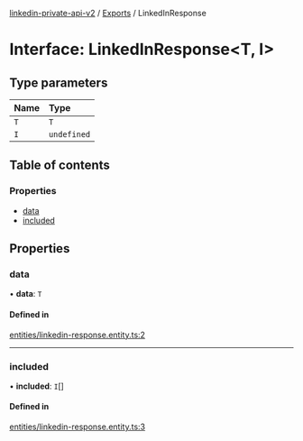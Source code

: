 [linkedin-private-api-v2](../README.md) / [Exports](../modules.md) / LinkedInResponse

# Interface: LinkedInResponse<T, I\>

## Type parameters

| Name | Type |
| :------ | :------ |
| `T` | `T` |
| `I` | `undefined` |

## Table of contents

### Properties

- [data](LinkedInResponse.md#data)
- [included](LinkedInResponse.md#included)

## Properties

### data

• **data**: `T`

#### Defined in

[entities/linkedin-response.entity.ts:2](https://github.com/akash-gupt/linkedin-private-api/blob/db337d2/src/entities/linkedin-response.entity.ts#L2)

___

### included

• **included**: `I`[]

#### Defined in

[entities/linkedin-response.entity.ts:3](https://github.com/akash-gupt/linkedin-private-api/blob/db337d2/src/entities/linkedin-response.entity.ts#L3)
